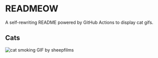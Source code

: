 # READMEOW

A self-rewriting README powered by GitHub Actions to display cat gifs.

## Cats

![cat smoking GIF by sheepfilms](https://media1.giphy.com/media/l0ExdMHUDKteztyfe/200.gif?cid=9acd02dac6qqtodsezxu3unack1sxdpdz2uohpgyjrzo4rfz&ep=v1_gifs_search&rid=200.gif&ct=g)
